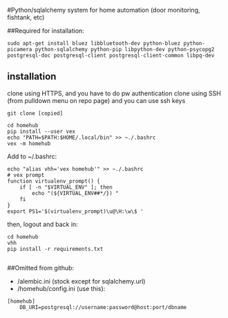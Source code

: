 #Python/sqlalchemy system for home automation (door monitoring, fishtank, etc)


##Required for installation:
```
sudo apt-get install bluez libbluetooth-dev python-bluez python-picamera python-sqlalchemy python-pip libpython-dev python-psycopg2 postgresql-doc postgresql-client postgresql-client-common libpq-dev 
```

## installation

clone using HTTPS, and you have to do pw authentication
clone using SSH (from pulldown menu on repo page) and you can use ssh keys

```
git clone [copied]

cd homehub
pip install --user vex
echo "PATH=$PATH:$HOME/.local/bin" >> ~./.bashrc
vex -m homehub
```
Add to ~/.bashrc:
```
echo "alias vhh='vex homehub'" >> ~./.bashrc
# vex prompt
function virtualenv_prompt() {
    if [ -n "$VIRTUAL_ENV" ]; then
        echo "(${VIRTUAL_ENV##*/}) "
    fi  
}
export PS1='$(virtualenv_prompt)\u@\H:\w\$ '
```
then, logout and back in:
```
cd homehub
vhh
pip install -r requirements.txt


```


##Omitted from github:
- /alembic.ini (stock except for sqlalchemy.url)
- /homehub/config.ini (use this):
```
[homehub]
    DB_URI=postgresql://username:password@host:port/dbname
```
